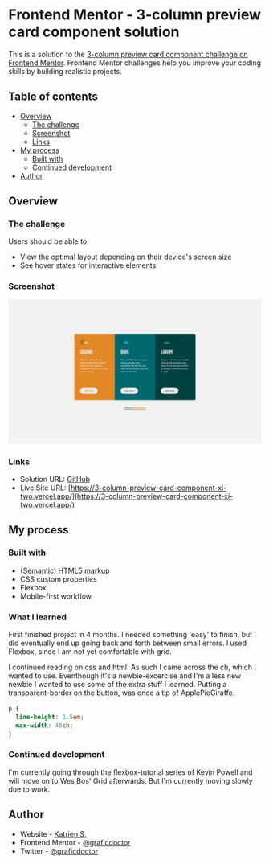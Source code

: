 # Frontend Mentor - 3-column preview card component solution

This is a solution to the [3-column preview card component challenge on Frontend Mentor](https://www.frontendmentor.io/challenges/3column-preview-card-component-pH92eAR2-). Frontend Mentor challenges help you improve your coding skills by building realistic projects. 

## Table of contents

- [Overview](#overview)
  - [The challenge](#the-challenge)
  - [Screenshot](#screenshot)
  - [Links](#links)
- [My process](#my-process)
  - [Built with](#built-with)
  - [Continued development](#continued-development)
- [Author](#author)


## Overview

### The challenge

Users should be able to:

- View the optimal layout depending on their device's screen size
- See hover states for interactive elements

### Screenshot

![](./screenshot.jpg)

### Links

- Solution URL: [GitHub](https://github.com/graficdoctor/3-column-preview-card-component/blob/main/index.html)
- Live Site URL: [https://3-column-preview-card-component-xi-two.vercel.app/](https://3-column-preview-card-component-xi-two.vercel.app/)

## My process

### Built with

- (Semantic) HTML5 markup
- CSS custom properties
- Flexbox
- Mobile-first workflow

### What I learned

First finished project in 4 months. I needed something 'easy' to finish, but I did eventually end up going back and forth between small errors. I used Flexbox, since I am not yet comfortable with grid. 

I continued reading on css and html. As such I came across the ch, which I wanted to use. Eventhough it's a newbie-excercise and I'm a less new newbie I wanted to use some of the extra stuff I learned.
Putting a transparent-border on the button, was once a tip of ApplePieGiraffe.

```css
p {
  line-height: 1.5em;
  max-width: 45ch;
}
```

### Continued development

I'm currently going through the flexbox-tutorial series of Kevin Powell and will move on to Wes Bos' Grid afterwards. But I'm currently moving slowly due to work.

## Author

- Website - [Katrien S.](https://www.katriens.be)
- Frontend Mentor - [@graficdoctor](https://www.frontendmentor.io/profile/graficdoctor)
- Twitter - [@graficdoctor](https://www.twitter.com/graficdoctor)
